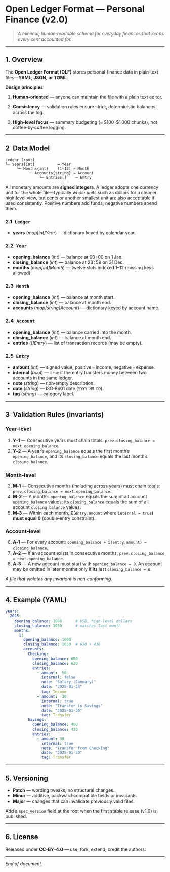 # Open Ledger Format — Personal Finance (v2.0)

> *A minimal, human‑readable schema for everyday finances that keeps every cent accounted for.*

---

## 1. Overview

The **Open Ledger Format (OLF)** stores personal‑finance data in plain‑text files—**YAML, JSON, or TOML**.

**Design principles**

1. **Human‑oriented** — anyone can maintain the file with a plain text editor.

2. **Consistency** — validation rules ensure strict, deterministic balances across the log.

3. **High‑level focus** — summary budgeting (≈ \$100–\$1 000 chunks), not coffee‑by‑coffee logging.

---

## 2 Data Model

```
Ledger (root)
└─ Years{int}          → Year
     └─ Months{int}    (1–12) → Month
          └─ Accounts{string} → Account
               └─ Entries[]    → Entry
```

All monetary amounts are **signed integers**. A ledger adopts one currency unit for the whole file—typically *whole units* such as dollars for a cleaner high‑level view, but cents or another smallest unit are also acceptable if used consistently. Positive numbers add funds; negative numbers spend them.

### 2.1 `Ledger`

* **years** (*map\[int]Year*) — dictionary keyed by calendar year.

### 2.2 `Year`

* **opening\_balance** (*int*) — balance at 00 : 00 on 1 Jan.
* **closing\_balance** (*int*) — balance at 23 : 59 on 31 Dec.
* **months** (*map\[int]Month*) — twelve slots indexed 1–12 (missing keys allowed).

### 2.3 `Month`

* **opening\_balance** (*int*) — balance at month start.
* **closing\_balance** (*int*) — balance at month end.
* **accounts** (*map\[string]Account*) — dictionary keyed by account name.

### 2.4 `Account`

* **opening\_balance** (*int*) — balance carried into the month.
* **closing\_balance** (*int*) — balance at month end.
* **entries** (*\[]Entry*) — list of transaction records (may be empty).

### 2.5 `Entry`

* **amount** (*int*) — signed value; positive = income, negative = expense.
* **internal** (*bool*) — `true` if the entry transfers money between two accounts in the same ledger.
* **note** (*string*) — non‑empty description.
* **date** (*string*) — ISO‑8601 date (`YYYY‑MM‑DD`).
* **tag** (*string*) — category label.

---

## 3 Validation Rules (invariants)

### Year‑level

1. **Y‑1** — Consecutive years must chain totals: `prev.closing_balance = next.opening_balance`.
2. **Y‑2** — A year’s `opening_balance` equals the first month’s `opening_balance`, and its `closing_balance` equals the last month’s `closing_balance`.

### Month‑level

3. **M‑1** — Consecutive months (including across years) must chain totals: `prev.closing_balance = next.opening_balance`.
4. **M‑2** — A month’s `opening_balance` equals the sum of all account `opening_balance` values; its `closing_balance` equals the sum of all account `closing_balance` values.
5. **M‑3** — Within each month, Σ(`entry.amount` where `internal = true`) **must equal 0** (double‑entry constraint).

### Account‑level

6. **A‑1** — For every account: `opening_balance + Σ(entry.amount) = closing_balance`.
7. **A‑2** — If an account exists in consecutive months, `prev.closing_balance = next.opening_balance`.
8. **A‑3** — A new account must start with `opening_balance = 0`. An account may be omitted in later months only if its last `closing_balance = 0`.

*A file that violates any invariant is non‑conforming.*

---

## 4. Example (YAML)

```yaml
years:
  2025:
    opening_balance: 1000      # USD, high‑level dollars
    closing_balance: 1050      # matches last month
    months:
      1:
        opening_balance: 1000
        closing_balance: 1050  # 620 + 430
        accounts:
          Checking:
            opening_balance: 600
            closing_balance: 620
            entries:
              - amount:  50
                internal: false
                note: "Salary (January)"
                date: "2025-01-28"
                tag: Income
              - amount: -30
                internal: true
                note: "Transfer to Savings"
                date: "2025-01-30"
                tag: Transfer
          Savings:
            opening_balance: 400
            closing_balance: 430
            entries:
              - amount: 30
                internal: true
                note: "Transfer from Checking"
                date: "2025-01-30"
                tag: Transfer
```

---

## 5. Versioning

* **Patch** — wording tweaks, no structural changes.
* **Minor** — additive, backward‑compatible fields or invariants.
* **Major** — changes that can invalidate previously valid files.

Add a `spec_version` field at the root when the first stable release (v1.0) is published.

---

## 6. License

Released under **CC‑BY‑4.0** — use, fork, extend; credit the authors.

---

*End of document.*
